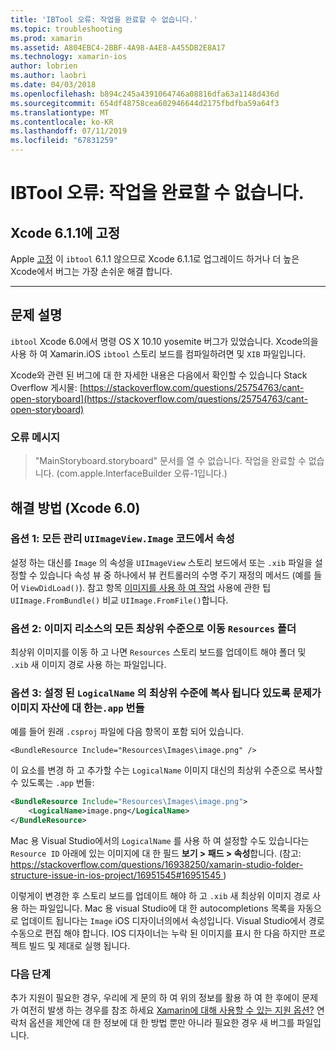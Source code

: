 ```yaml
---
title: 'IBTool 오류: 작업을 완료할 수 없습니다.'
ms.topic: troubleshooting
ms.prod: xamarin
ms.assetid: A804EBC4-2BBF-4A98-A4E8-A455DB2E8A17
ms.technology: xamarin-ios
author: lobrien
ms.author: laobri
ms.date: 04/03/2018
ms.openlocfilehash: b894c245a4391064746a08816dfa63a1148d436d
ms.sourcegitcommit: 654df48758cea602946644d2175fbdfba59a64f3
ms.translationtype: MT
ms.contentlocale: ko-KR
ms.lasthandoff: 07/11/2019
ms.locfileid: "67831259"
---
```

# <a name="ibtool-error-the-operation-couldnt-be-completed"></a>IBTool 오류: 작업을 완료할 수 없습니다.

## <a name="fixed-in-xcode-611"></a>Xcode 6.1.1에 고정

Apple [고정](https://developer.apple.com/library/content/documentation/Xcode/Conceptual/RN-Xcode-Archive/Chapters/xc6_release_notes.html#//apple_ref/doc/uid/TP40016994-CH4-SW1) 이 `ibtool` 6.1.1 않으므로 Xcode 6.1.1로 업그레이드 하거나 더 높은 Xcode에서 버그는 가장 손쉬운 해결 합니다.

* * *

## <a name="description-of-the-problem"></a>문제 설명

`ibtool` Xcode 6.0에서 명령 OS X 10.10 yosemite 버그가 있었습니다. Xcode의을 사용 하 여 Xamarin.iOS `ibtool` 스토리 보드를 컴파일하려면 및 `XIB` 파일입니다.

Xcode와 관련 된 버그에 대 한 자세한 내용은 다음에서 확인할 수 있습니다 Stack Overflow 게시물: [https://stackoverflow.com/questions/25754763/cant-open-storyboard](https://stackoverflow.com/questions/25754763/cant-open-storyboard)

### <a name="error-message"></a>오류 메시지

> "MainStoryboard.storyboard" 문서를 열 수 없습니다. 작업을 완료할 수 없습니다. (com.apple.InterfaceBuilder 오류-1입니다.)

## <a name="workarounds-for-xcode-60"></a>해결 방법 (Xcode 6.0)

### <a name="option-1-manage-all-uiimageviewimage-properties-in-code"></a>옵션 1: 모든 관리 `UIImageView.Image` 코드에서 속성

설정 하는 대신를 `Image` 의 속성을 `UIImageView` 스토리 보드에서 또는 `.xib` 파일을 설정할 수 있습니다 속성 뷰 중 하나에서 뷰 컨트롤러의 수명 주기 재정의 메서드 (예를 들어 `ViewDidLoad()`). 참고 항목 [이미지를 사용 하 여 작업](~/ios/app-fundamentals/images-icons/index.md) 사용에 관한 팁 `UIImage.FromBundle()` 비교 `UIImage.FromFile()`합니다.

### <a name="option-2-move-all-of-the-image-resources-to-the-top-level-resources-folder"></a>옵션 2: 이미지 리소스의 모든 최상위 수준으로 이동 `Resources` 폴더

최상위 이미지를 이동 하 고 나면 `Resources` 스토리 보드를 업데이트 해야 폴더 및 `.xib` 새 이미지 경로 사용 하는 파일입니다.

### <a name="option-3-set-the-logicalname-for-any-problematic-image-assets-so-they-are-copied-to-the-top-level-of-theapp-bundle"></a>옵션 3: 설정 된 `LogicalName` 의 최상위 수준에 복사 됩니다 있도록 문제가 이미지 자산에 대 한는`.app` 번들

예를 들어 원래 `.csproj` 파일에 다음 항목이 포함 되어 있습니다.

`<BundleResource Include="Resources\Images\image.png" />`

이 요소를 변경 하 고 추가할 수는 `LogicalName` 이미지 대신의 최상위 수준으로 복사할 수 있도록는 `.app` 번들:

```xml
<BundleResource Include="Resources\Images\image.png">
    <LogicalName>image.png</LogicalName>
</BundleResource>
```

Mac 용 Visual Studio에서의 `LogicalName` 를 사용 하 여 설정할 수도 있습니다는 `Resource ID` 아래에 있는 이미지에 대 한 필드 **보기 > 패드 > 속성**합니다. (참고: [ https://stackoverflow.com/questions/16938250/xamarin-studio-folder-structure-issue-in-ios-project/16951545#16951545 ](https://stackoverflow.com/questions/16938250/xamarin-studio-folder-structure-issue-in-ios-project/16951545#16951545))

이렇게이 변경한 후 스토리 보드를 업데이트 해야 하 고 `.xib` 새 최상위 이미지 경로 사용 하는 파일입니다. Mac 용 visual Studio에 대 한 autocompletions 목록을 자동으로 업데이트 됩니다는 `Image` iOS 디자이너의에서 속성입니다. Visual Studio에서 경로 수동으로 편집 해야 합니다. IOS 디자이너는 누락 된 이미지를 표시 한 다음 하지만 프로젝트 빌드 및 제대로 실행 됩니다.

### <a name="next-steps"></a>다음 단계

추가 지원이 필요한 경우, 우리에 게 문의 하 여 위의 정보를 활용 하 여 한 후에이 문제가 여전히 발생 하는 경우를 참조 하세요 [Xamarin에 대해 사용할 수 있는 지원 옵션?](~/cross-platform/troubleshooting/support-options.md) 연락처 옵션을 제안에 대 한 정보에 대 한 방법 뿐만 아니라 필요한 경우 새 버그를 파일입니다. 

